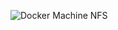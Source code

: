 ![Docker Machine NFS](https://raw.githubusercontent.com/adlogix/docker-machine-nfs/master/readme_image.gif)
